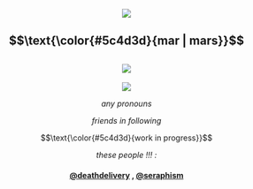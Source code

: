  </p>
 <p align="center">
  <img src="https://64.media.tumblr.com/ee0659edab2da04a39384017c318bd54/af93f42041705700-2f/s1280x1920/0921159a8afdebb76a4c1318bb0c0d1e0f81e6c1.pnj"/>
</p>

<h2 align="center" >
 $$\text{\color{#5c4d3d}{mar | mars}}$$
</h2>
<h2 align="center" >
<img src="https://i.postimg.cc/HLZn51vX/image.png"/>
</h2>

<p align="center">
<img src="https://64.media.tumblr.com/74f1ec56aa8b6d722cac0abd374f06cf/b35f0b146e0351a5-66/s400x600/7c7c13d8504f1b53eed04cd668ef8c73d556f86a.gifv"/>

<p align="center" >
  <em>any pronouns</em>
 </p>
 <p align="center">
   <em>friends in following</em>
 
 <p align="center">
 $$\text{\color{#5c4d3d}{work in progress}}$$
 </p>



 <p align="center">
 <em>these people !!! : </em>
 </p>
<div align="center">

#### [@deathdelivery](https://github.com/deathdelivery) , [@seraphism](https://github.com/seraphism)<p/>
